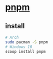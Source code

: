 # [pnpm](https://pnpm.io/)

## install

```sh
# Arch
sudo pacman -S pnpm
# Windows 10
scoop install pnpm
```
